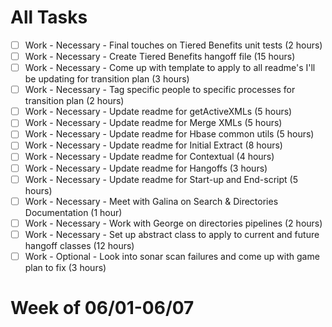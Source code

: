 # All Tasks
- [ ] Work - Necessary - Final touches on Tiered Benefits unit tests (2 hours)
- [ ] Work - Necessary - Create Tiered Benefits hangoff file (15 hours)
- [ ] Work - Necessary - Come up with template to apply to all readme's I'll be updating for
transition plan (3 hours)
- [ ] Work - Necessary - Tag specific people to specific processes for transition plan (2 hours)
- [ ] Work - Necessary - Update readme for getActiveXMLs (5 hours)
- [ ] Work - Necessary - Update readme for Merge XMLs (5 hours)
- [ ] Work - Necessary - Update readme for Hbase common utils (5 hours)
- [ ] Work - Necessary - Update readme for Initial Extract (8 hours)
- [ ] Work - Necessary - Update readme for Contextual (4 hours)
- [ ] Work - Necessary - Update readme for Hangoffs (3 hours)
- [ ] Work - Necessary - Update readme for Start-up and End-script (5 hours)
- [ ] Work - Necessary - Meet with Galina on Search & Directories Documentation (1 hour)
- [ ] Work - Necessary - Work with George on directories pipelines (2 hours)
- [ ] Work - Necessary - Set up abstract class to apply to current and future hangoff classes
(12 hours)
- [ ] Work - Optional - Look into sonar scan failures and come up with game plan to fix (3 hours)

# Week of 06/01-06/07